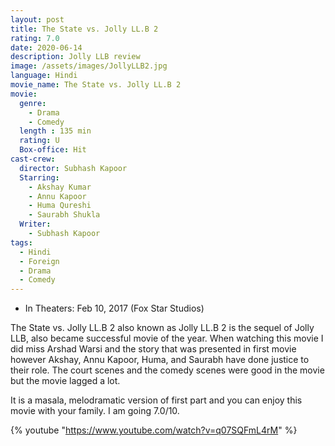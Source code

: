 ```yaml
---
layout: post
title: The State vs. Jolly LL.B 2
rating: 7.0
date: 2020-06-14
description: Jolly LLB review
image: /assets/images/JollyLLB2.jpg
language: Hindi
movie_name: The State vs. Jolly LL.B 2
movie:
  genre: 
    - Drama
    - Comedy
  length : 135 min
  rating: U
  Box-office: Hit
cast-crew:
  director: Subhash Kapoor
  Starring: 
    - Akshay Kumar
    - Annu Kapoor
    - Huma Qureshi
    - Saurabh Shukla
  Writer: 
    - Subhash Kapoor
tags:
  - Hindi
  - Foreign
  - Drama
  - Comedy
---
```

- In Theaters: Feb 10, 2017 (Fox Star Studios)

The State vs. Jolly LL.B 2 also known as Jolly LL.B 2 is the sequel of Jolly LLB,  also became successful movie of the year. When watching this movie I did miss Arshad Warsi and the story that was presented in first movie however Akshay, Annu Kapoor, Huma, and Saurabh  have done justice to their role. The court scenes and the comedy scenes were good in the movie but the movie lagged a lot.

It is a masala, melodramatic version of first part and you can enjoy this movie with your family. I am going 7.0/10.

{% youtube "https://www.youtube.com/watch?v=q07SQFmL4rM" %}